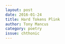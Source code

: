 ```yaml
---
layout: post 
date: 2016-01-24
title: Hard Tokens Plink
author: Tony Mancus
category: poetry
issue: chthonic
---
```

